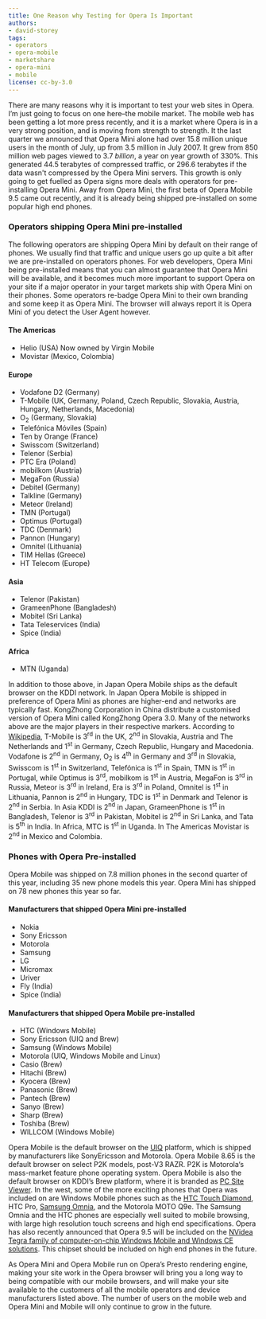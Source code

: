 ```yaml
---
title: One Reason why Testing for Opera Is Important
authors:
- david-storey
tags:
- operators
- opera-mobile
- marketshare
- opera-mini
- mobile
license: cc-by-3.0
---
```


<p>There are many reasons why it is important to test your web sites in Opera.  I’m just going to focus on one here–the mobile market.  The mobile web has been getting a lot more press recently, and it is a market where Opera is in a very strong position, and is moving from strength to strength.  It the last quarter we announced that Opera Mini alone had over 15.8 million unique users in the month of July, up from 3.5 million in July 2007.  It grew from 850 million web pages viewed to 3.7 <em>billion</em>, a year on year growth of 330%.  This generated 44.5 terabytes of compressed traffic, or 296.6 terabytes if the data wasn&#39;t compressed by the Opera Mini servers.  This growth is only going to get fuelled as Opera signs more deals with operators for pre-installing Opera Mini.  Away from Opera Mini, the first beta of Opera Mobile 9.5 came out recently, and it is already being shipped pre-installed on some popular high end phones.</p>

<h3>Operators shipping Opera Mini pre-installed</h3>

The following operators are shipping Opera Mini by default on their range of phones.  We usually find that traffic and unique users go up quite a bit after we are pre-installed on operators phones.  For web developers, Opera Mini being pre-installed means that you can almost guarantee that Opera Mini will be available, and it becomes much more important to support Opera on your site if a major operator in your target markets ship with Opera Mini on their phones.  Some operators re-badge Opera Mini to their own branding and some keep it as Opera Mini.  The browser will always report it is Opera Mini of you detect the User Agent however.

<h4>The Americas</h4>

<ul>
	<li>Helio (USA) Now owned by Virgin Mobile</li>
	<li>Movistar (Mexico, Colombia)</li>
</ul>

<h4>Europe</h4>

<ul>
	<li>Vodafone D2 (Germany)</li>
	<li>T-Mobile (UK, Germany, Poland, Czech Republic, Slovakia, Austria, Hungary, Netherlands, Macedonia)</li>
	<li>O<sub>2</sub> (Germany, Slovakia)</li>
	<li>Telefónica Móviles (Spain)</li>
	<li>Ten by Orange (France)</li>
	<li>Swisscom (Switzerland)</li>
	<li>Telenor (Serbia)</li>
	<li>PTC Era (Poland)</li>
	<li>mobilkom (Austria)</li>
	<li>MegaFon (Russia)</li>
	<li>Debitel (Germany)</li>
	<li>Talkline (Germany)</li>
	<li>Meteor (Ireland)</li>
	<li>TMN (Portugal) </li>
	<li>Optimus (Portugal)</li>
	<li>TDC (Denmark) </li>
	<li>Pannon (Hungary)</li>
	<li>Omnitel (Lithuania)</li>
	<li>TIM Hellas (Greece)</li>
	<li>HT Telecom (Europe) </li>
</ul>

<h4>Asia</h4>

<ul>
	<li>Telenor (Pakistan)</li>
	<li>GrameenPhone (Bangladesh)</li>
	<li>Mobitel (Sri Lanka)</li>
	<li>Tata Teleservices (India)</li>
	<li>Spice (India)</li>
 </ul>

<h4>Africa</h4>

<ul>
	<li>MTN (Uganda)</li>
</ul>

<p>In addition to those above, in Japan Opera Mobile ships as the default browser on the KDDI network.  In Japan Opera Mobile is shipped in preference of Opera Mini as phones are higher-end and networks are typically fast.  KongZhong Corporation in China distribute a customised version of Opera Mini called KongZhong Opera 3.0. Many of the networks above are the major players in their respective markers.  According to <a href="http://en.wikipedia.org/wiki/List_of_mobile_network_operators">Wikipedia</a>, T-Mobile is 3<sup>rd</sup> in the UK, 2<sup>nd</sup> in Slovakia, Austria and The Netherlands and 1<sup>st</sup> in Germany, Czech Republic, Hungary and Macedonia.  Vodafone is 2<sup>nd</sup> in Germany, O<sub>2</sub> is 4<sup>th</sup> in Germany and 3<sup>rd</sup> in Slovakia, Swisscom is 1<sup>st</sup> in Switzerland, Telefónica  is 1<sup>st</sup> in Spain, TMN is 1<sup>st</sup> in Portugal, while Optimus is 3<sup>rd</sup>, mobilkom is 1<sup>st</sup> in Austria, MegaFon is 3<sup>rd</sup> in Russia, Meteor is 3<sup>rd</sup> in Ireland, Era is 3<sup>rd</sup> in Poland, Omnitel is 1<sup>st</sup> in Lithuania, Pannon is 2<sup>nd</sup> in Hungary, TDC is 1<sup>st</sup> in Denmark and Telenor is 2<sup>nd</sup> in Serbia.  In Asia KDDI is 2<sup>nd</sup> in Japan, GrameenPhone is 1<sup>st</sup> in Bangladesh, Telenor is 3<sup>rd</sup> in Pakistan, Mobitel is 2<sup>nd</sup> in Sri Lanka, and Tata is 5<sup>th</sup> in India. In Africa, MTC is 1<sup>st</sup> in Uganda.  In The Americas Movistar is 2<sup>nd</sup> in Mexico and Colombia.</p>

<h3>Phones with Opera Pre-installed</h3>

<p>Opera Mobile was shipped on 7.8 million phones in the second quarter of this year, including 35 new phone models this year.  Opera Mini has shipped on 78 new phones this year so far.

<h4>Manufacturers that shipped Opera Mini pre-installed</h4>

<ul>
	<li>Nokia</li>
	<li>Sony Ericsson</li>
	<li>Motorola</li>
	<li>Samsung</li>
	<li>LG</li>
	<li>Micromax</li>
	<li>Uriver</li>
	<li>Fly (India)</li>
	<li>Spice (India)</li>
</ul>

<h4>Manufacturers that shipped Opera Mobile pre-installed</h4>

<ul>
	<li>HTC (Windows Mobile)</li>
	<li>Sony Ericsson (UIQ and Brew)</li>
	<li>Samsung (Windows Mobile)</li>
	<li>Motorola (UIQ, Windows Mobile and Linux)</li>
	<li>Casio (Brew)</li>
	<li>Hitachi (Brew)</li>
	<li>Kyocera (Brew)</li>
	<li>Panasonic (Brew)</li>
	<li>Pantech (Brew)</li>
	<li>Sanyo (Brew)</li>
	<li>Sharp (Brew)</li>
	 <li>Toshiba (Brew)</li>
	 <li>WILLCOM (Windows Mobile)</li>
</ul>

<p>Opera Mobile is the default browser on the <a href="http://www.uiq.com/">UIQ</a> platform, which is shipped by manufacturers like SonyEricsson and Motorola.  Opera Mobile 8.65 is the default browser on select P2K  models, post-V3 RAZR.  P2K is Motorola‘s mass-market feature phone operating system. Opera Mobile is also the default browser on KDDI’s Brew platform, where it is branded as <a href="http://www.kddi.com/english/corporate/news_release/2007/0322/">PC Site Viewer</a>.  In the west, some of the more exciting phones that Opera was included on are Windows Mobile phones such as the <a href="http://www.htc.com/www/product.aspx?id=46278">HTC Touch Diamond</a>, HTC Pro, <a href="%22http://omnia.samsungmobile.com/">Samsung Omnia</a>, and the Motorola MOTO Q9e.  The Samsung Omnia and the HTC phones are especially well suited to mobile browsing, with large high resolution touch screens and high end specifications.  Opera has also recently announced that Opera 9.5 will be included on the <a href="http://www.nvidia.com/object/io_1220962341614.html">NVidea Tegra family of computer-on-chip Windows Mobile and Windows CE solutions</a>.  This chipset should be included on high end phones in the future.</p>

<p>As Opera Mini and Opera Mobile run on Opera’s Presto rendering engine, making your site work in the Opera browser will bring you a long way to being compatible with our mobile browsers, and will make your site available to the customers of all the mobile operators and device manufacturers listed above.  The number of users on the mobile web and Opera Mini and Mobile will only continue to grow in the future.</p>
</p>
